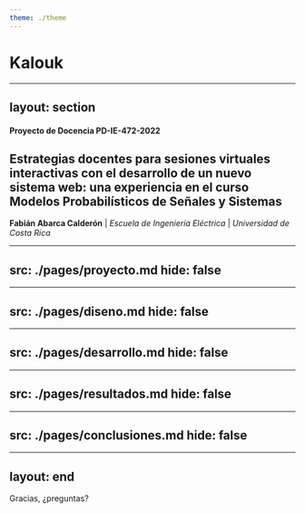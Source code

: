 ```yaml
---
theme: ./theme
---
```


# Kalouk

---
layout: section
---

#### Proyecto de Docencia PD-IE-472-2022

## Estrategias docentes para sesiones virtuales interactivas con el desarrollo de un nuevo sistema web: una experiencia en el curso Modelos Probabilísticos de Señales y Sistemas

**Fabián Abarca Calderón** | 
*Escuela de Ingeniería Eléctrica* |
*Universidad de Costa Rica*

---
src: ./pages/proyecto.md
hide: false
---

---
src: ./pages/diseno.md
hide: false
---

---
src: ./pages/desarrollo.md
hide: false
---

---
src: ./pages/resultados.md
hide: false
---

---
src: ./pages/conclusiones.md
hide: false
---

---
layout: end
---

Gracias, ¿preguntas?
